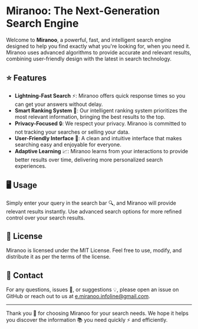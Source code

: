 # Miranoo: The Next-Generation Search Engine

Welcome to **Miranoo**, a powerful, fast, and intelligent search engine designed to help you find exactly what you're looking for, when you need it. Miranoo uses advanced algorithms to provide accurate and relevant results, combining user-friendly design with the latest in search technology.

## ⭐ Features
- **Lightning-Fast Search** ⚡: Miranoo offers quick response times so you can get your answers without delay.
- **Smart Ranking System** 🧠: Our intelligent ranking system prioritizes the most relevant information, bringing the best results to the top.
- **Privacy-Focused** 🔒: We respect your privacy. Miranoo is committed to not tracking your searches or selling your data.
- **User-Friendly Interface** 👥: A clean and intuitive interface that makes searching easy and enjoyable for everyone.
- **Adaptive Learning** 📈: Miranoo learns from your interactions to provide better results over time, delivering more personalized search experiences.

## 🖥️ Usage
Simply enter your query in the search bar 🔍, and Miranoo will provide relevant results instantly. Use advanced search options for more refined control over your search results.

## 📜 License
Miranoo is licensed under the MIT License. Feel free to use, modify, and distribute it as per the terms of the license.

## 📧 Contact
For any questions, issues 🐛, or suggestions 💡, please open an issue on GitHub or reach out to us at [e.miranoo.infoline@gmail.com](mailto:e.miranoo.infoline@gmail.com).

---

Thank you 🙏 for choosing Miranoo for your search needs. We hope it helps you discover the information 📚 you need quickly ⚡ and efficiently.
